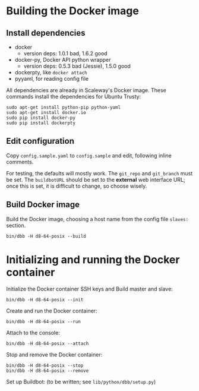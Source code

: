 # Building the Docker image

## Install dependencies

- docker
  - version deps:  1.0.1 bad, 1.6.2 good
- docker-py, Docker API python wrapper
  - version deps:  0.5.3 bad (Jessie), 1.5.0 good
- dockerpty, like `docker attach`
- pyyaml, for reading config file

All dependencies are already in Scaleway's Docker image.  These
commands install the dependencies for Ubuntu Trusty:

    sudo apt-get install python-pip python-yaml
    sudo apt-get install docker.io
    sudo pip install docker-py
    sudo pip install dockerpty

## Edit configuration

Copy `config.sample.yaml` to `config.sample` and edit, following
inline comments.

For testing, the defaults will mostly work.  The `git_repo` and
`git_branch` must be set.  The `buildbotURL` should be set to the
**external** web interface URL; once this is set, it is difficult to
change, so choose wisely.

## Build Docker image

Build the Docker image, choosing a host name from the config file
`slaves:` section.

    bin/dbb -H d8-64-posix --build

# Initializing and running the Docker container

Initialize the Docker container SSH keys and Build master and slave:

	bin/dbb -H d8-64-posix --init

Create and run the Docker container:

    bin/dbb -H d8-64-posix --run

Attach to the console:

    bin/dbb -H d8-64-posix --attach

Stop and remove the Docker container:

    bin/dbb -H d8-64-posix --stop
    bin/dbb -H d8-64-posix --remove

Set up Buildbot:  (to be written; see `lib/python/dbb/setup.py`)

